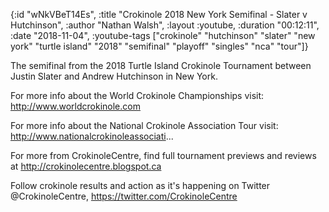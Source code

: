 {:id "wNkVBeT14Es",
 :title "Crokinole 2018 New York Semifinal - Slater v Hutchinson",
 :author "Nathan Walsh",
 :layout :youtube,
 :duration "00:12:11",
 :date "2018-11-04",
 :youtube-tags
 ["crokinole"
  "hutchinson"
  "slater"
  "new york"
  "turtle island"
  "2018"
  "semifinal"
  "playoff"
  "singles"
  "nca"
  "tour"]}


The semifinal from the 2018 Turtle Island Crokinole Tournament between Justin Slater and Andrew Hutchinson in New York.

For more info about the World Crokinole Championships visit: http://www.worldcrokinole.com

For more info about the National Crokinole Association Tour visit: http://www.nationalcrokinoleassociati...

For more from CrokinoleCentre, find full tournament previews and reviews at http://crokinolecentre.blogspot.ca

Follow crokinole results and action as it's happening on Twitter @CrokinoleCentre, https://twitter.com/CrokinoleCentre
